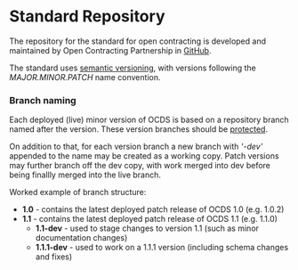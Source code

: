 # Standard Repository

The repository for the standard for open contracting is developed and maintained by Open Contracting Partnership in [GitHub](https://github.com/open-contracting/standard/tree/master/standard).

The standard uses [semantic versioning](http://semver.org/), with versions following the _MAJOR.MINOR.PATCH_ name convention.


### Branch naming

Each deployed (live) minor version of OCDS is based on a repository branch named after the version. These version branches should be [protected](https://help.github.com/articles/about-protected-branches/).

On addition to that, for each version branch a new branch with _'-dev'_ appended to the name may be created as a working copy. Patch versions may further branch off the dev copy, with work merged into dev before being finallly merged into the live branch.

Worked example of branch structure:

* **1.0** - contains the latest deployed patch release of OCDS 1.0 (e.g. 1.0.2)
* **1.1** - contains the latest deployed patch release of OCDS 1.1 (e.g. 1.1.0)
  * **1.1-dev** - used to stage changes to version 1.1 (such as minor documentation changes)
  * **1.1.1-dev** - used to work on a 1.1.1 version (including schema changes and fixes)
